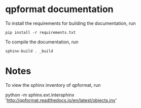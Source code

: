 qpformat documentation
======================
To install the requirements for building the documentation, run

    pip install -r requirements.txt

To compile the documentation, run

    sphinx-build . _build

Notes
=====
To view the sphinx inventory of qpformat, run

   python -m sphinx.ext.intersphinx 'http://qpformat.readthedocs.io/en/latest/objects.inv'
